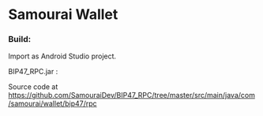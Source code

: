 # Samourai Wallet

### Build:

Import as Android Studio project.

BIP47_RPC.jar :

Source code at 
https://github.com/SamouraiDev/BIP47_RPC/tree/master/src/main/java/com/samourai/wallet/bip47/rpc


